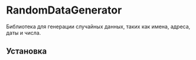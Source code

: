 # RandomDataGenerator

Библиотека для генерации случайных данных, таких как имена, адреса, даты и числа.

## Установка